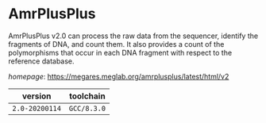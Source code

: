 # AmrPlusPlus

AmrPlusPlus v2.0 can process the raw data from the sequencer, identify the fragments of DNA, and count them. It also provides a count of the polymorphisms that occur in each DNA fragment with respect to the reference database.

*homepage*: <https://megares.meglab.org/amrplusplus/latest/html/v2>

version | toolchain
--------|----------
``2.0-20200114`` | ``GCC/8.3.0``
